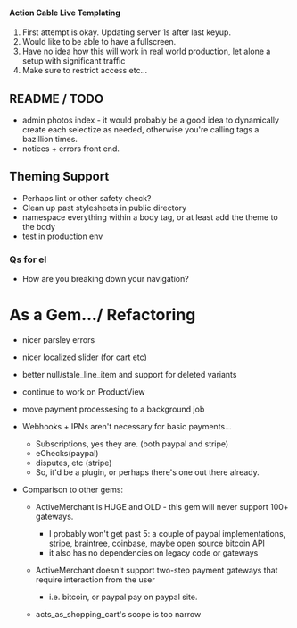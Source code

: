 
#### Action Cable Live Templating

1. First attempt is okay.  Updating server 1s after last keyup.
2. Would like to be able to have a fullscreen.
3. Have no idea how this will work in real world production, let alone a setup with significant traffic
4. Make sure to restrict access etc...


## README / TODO
- admin photos index - it would probably be a good idea to dynamically create each selectize as needed, otherwise you're calling tags a bazillion times.
- notices + errors front end.

## Theming Support 
- Perhaps lint or other safety check?
- Clean up past stylesheets in public directory
- namespace everything within a body tag, or at least add the theme to the body
- test in production env

### Qs for el

- How are you breaking down your navigation?

# As a Gem.../ Refactoring
 - nicer parsley errors
 - nicer localized slider (for cart etc)
 - better null/stale_line_item and support for deleted variants
 - continue to work on ProductView
 - move payment processesing to a background job 
   
 - Webhooks + IPNs aren't necessary for basic payments...
   - Subscriptions, yes they are. (both paypal and stripe)
   - eChecks(paypal)
   - disputes, etc (stripe)
   - So, it'd be a plugin, or perhaps there's one out there already. 
   
 - Comparison to other gems:
   - ActiveMerchant is HUGE and OLD - this gem will never support 100+ gateways.  
     - I probably won't get past 5: a couple of paypal implementations, stripe, braintree, coinbase, maybe open source bitcoin API
     - it also has no dependencies on legacy code or gateways
   - ActiveMerchant doesn't support two-step payment gateways that require interaction from the user
     - i.e. bitcoin, or paypal pay on paypal site.

   - acts_as_shopping_cart's scope is too narrow